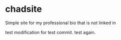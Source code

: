 # chadsite
Simple site for my professional bio that is not linked in

test modification for test commit. test again.

